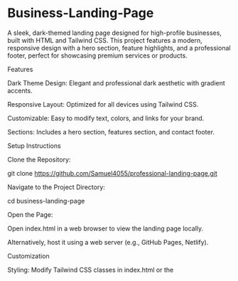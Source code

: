 # Business-Landing-Page

A sleek, dark-themed landing page designed for high-profile businesses, built with HTML and Tailwind CSS. This project features a modern, responsive design with a hero section, feature highlights, and a professional footer, perfect for showcasing premium services or products.

Features





Dark Theme Design: Elegant and professional dark aesthetic with gradient accents.



Responsive Layout: Optimized for all devices using Tailwind CSS.



Customizable: Easy to modify text, colors, and links for your brand.



Sections: Includes a hero section, features section, and contact footer.

Setup Instructions





Clone the Repository:

git clone https://github.com/Samuel4055/professional-landing-page.git



Navigate to the Project Directory:

cd business-landing-page



Open the Page:





Open index.html in a web browser to view the landing page locally.



Alternatively, host it using a web server (e.g., GitHub Pages, Netlify).

Customization



Styling: Modify Tailwind CSS classes in index.html or the <style> section for custom colors and effects.


Contact

For questions or feedback, reach out via email or open an issue on GitHub.
